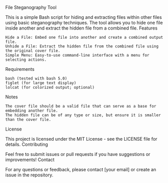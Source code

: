 File Steganography Tool

This is a simple Bash script for hiding and extracting files within other files using basic steganography techniques. The tool allows you to hide one file inside another and extract the hidden file from a combined file.
Features

    Hide a File: Embed one file into another and create a combined output file.
    Unhide a File: Extract the hidden file from the combined file using the original cover file.
    Simple Menu: Easy-to-use command-line interface with a menu for selecting actions.

Requirements

    bash (tested with bash 5.0)
    figlet (for large text display)
    lolcat (for colorized output; optional)




Notes

    The cover file should be a valid file that can serve as a base for embedding another file.
    The hidden file can be of any type or size, but ensure it is smaller than the cover file.

License

This project is licensed under the MIT License - see the LICENSE file for details.
Contributing

Feel free to submit issues or pull requests if you have suggestions or improvements!
Contact

For any questions or feedback, please contact [your email] or create an issue in the repository.
    
